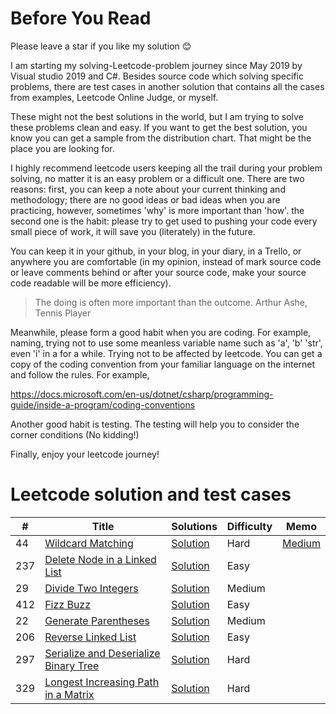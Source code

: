 # Before You Read

Please leave a star if you like my solution 😊

I am starting my solving-Leetcode-problem journey since May 2019 by Visual studio 2019 and C#. Besides source code which solving specific problems, there are test cases in another solution that contains all the cases from examples, Leetcode Online Judge, or myself.

These might not the best solutions in the world, but I am trying to solve these problems clean and easy. If you want to get the best solution, you know you can get a sample from the distribution chart. That might be the place you are looking for.

I highly recommend leetcode users keeping all the trail during your problem solving, no matter it is an easy problem or a difficult one. There are two reasons: first, you can keep a note about your current thinking and methodology; there are no good ideas or bad ideas when you are practicing, however, sometimes 'why' is more important than 'how'. the second one is the habit: please try to get used to pushing your code every small piece of work, it will save you (literately) in the future.

You can keep it in your github, in your blog, in your diary, in a Trello, or anywhere you are comfortable (in my opinion, instead of mark source code or leave comments behind or after your source code, make your source code readable will be more efficiency). 

> The doing is often more important than the outcome. Arthur Ashe, Tennis Player

Meanwhile, please form a good habit when you are coding. For example, naming, trying not to use some meanless variable name such as 'a', 'b' 'str', even 'i' in a for a while. Trying not to be affected by leetcode. You can get a copy of the coding convention from your familiar language on the internet and follow the rules. For example,

https://docs.microsoft.com/en-us/dotnet/csharp/programming-guide/inside-a-program/coding-conventions

Another good habit is testing. The testing will help you to consider the corner conditions (No kidding!)

Finally, enjoy your leetcode journey!

# Leetcode solution and test cases
|  #  |      Title     |   Solutions   |  Difficulty  | Memo                   
|-----|----------------|---------------|-------------|-------------
|44|[Wildcard Matching](https://leetcode.com/problems/wildcard-matching/)|[Solution](https://github.com/fuchun2018/leetcode/blob/master/leetcode/WildcardMatch/WildcardMatchSolution.cs) |Hard|[Medium](https://medium.com/@fuchun.chang/leetcode-wildcard-regex-311dc4a4a6f6)|
|237|[Delete Node in a Linked List](https://leetcode.com/problems/delete-node-in-a-linked-list/)|[Solution](https://github.com/fuchun2018/leetcode/blob/master/leetcode/DeleteNodeInLinkedList/DeleteNodeSolution.cs) |Easy||
|29|[Divide Two Integers](https://leetcode.com/problems/divide-two-integers/)|[Solution](https://github.com/fuchun2018/leetcode/blob/master/leetcode/DivideTwoIntegers/DivideSolution.cs) |Medium||
|412|[Fizz Buzz](https://leetcode.com/problems/fizz-buzz/)|[Solution](https://github.com/fuchun2018/leetcode/blob/master/leetcode/FizzBuzz/FizzBuzzSolution.cs) |Easy||
|22|[Generate Parentheses](https://leetcode.com/problems/generate-parentheses/)|[Solution](https://github.com/fuchun2018/leetcode/blob/master/leetcode/GenerateParenthesis/GenerateParenthesisSolution.cs) |Medium||
|206|[Reverse Linked List](https://leetcode.com/problems/reverse-linked-list/)|[Solution](https://github.com/fuchun2018/leetcode/blob/master/leetcode/ReverseLinkedList/ReverseListSolution.cs) |Easy||
|297|[Serialize and Deserialize Binary Tree](https://leetcode.com/problems/serialize-and-deserialize-binary-tree/)|[Solution](https://github.com/fuchun2018/leetcode/blob/master/leetcode/SerializeAndDeserializeBinaryTree/SerializeAndDeserializeBinaryTreeSolution.cs) |Hard||
|329|[Longest Increasing Path in a Matrix](https://leetcode.com/problems/longest-increasing-path-in-a-matrix/)|[Solution](https://github.com/fuchun2018/leetcode/blob/master/leetcode/LongestIncreasingPath/LongestIncreasingPathSolution.cs) |Hard||
